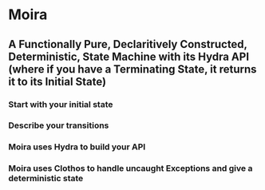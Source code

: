 # Moira
## A Functionally Pure, Declaritively Constructed, Deterministic, State Machine with its Hydra API (where if you have a Terminating State, it returns it to its Initial State)

### Start with your initial state


### Describe your transitions

### Moira uses Hydra to build your API

### Moira uses Clothos to handle uncaught Exceptions and give a deterministic state

